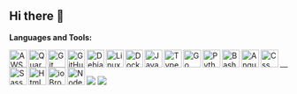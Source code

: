 ## Hi there 👋

**Languages and Tools:**

<img align="left" width="32px" title="AWS" alt="AWS" src="https://api.iconify.design/mdi:aws.svg?download=true&box=true&color=%23CCC&inline=false&height=auto" />
<img align="left" width="32px" title="Quarkus" alt="Quarkus" src="https://api.iconify.design/simple-icons:quarkus.svg?download=true&box=true&color=%23CCC&inline=false&height=auto" />
<img align="left" width="32px" title="Git" alt="Git" src="https://api.iconify.design/cib:git.svg?download=true&box=true&color=%23CCC&inline=false&height=auto" />
<img align="left" width="32px" title="GitHub" alt="GitHub" src="https://api.iconify.design/codicon:github.svg?download=true&box=true&color=%23CCC&inline=false&height=auto" />
<img align="left" width="32px" title="Debian" alt="Debian" src="https://api.iconify.design/simple-icons:debian.svg?download=true&box=true&color=%23CCC&inline=false&height=auto" />
<img align="left" width="32px" title="Linux" alt="Linux" src="https://api.iconify.design/cib:linux.svg?download=true&box=true&color=%23CCC&inline=false&height=auto" />
<img align="left" width="32px" title="Docker" alt="Docker" src="https://api.iconify.design/cib:docker.svg?download=true&box=true&color=%23CCC&inline=false&height=auto" />
<img align="left" width="32px" title="Java" alt="Java" src="https://api.iconify.design/cib:java.svg?download=true&box=true&color=%23CCC&inline=false&height=auto" />
<img align="left" width="32px" title="TypeScript" alt="TypeScript" src="https://api.iconify.design/cib:typescript.svg?download=true&box=true&color=%23CCC&inline=false&height=auto" />
<img align="left" width="32px" title="Go" alt="Go" src="https://api.iconify.design/cib:go.svg?download=true&box=true&color=%23CCC&inline=false&height=auto" />
<img align="left" width="32px" title="Python" alt="Python" src="https://api.iconify.design/cib:python.svg?download=true&box=true&color=%23CCC&inline=false&height=auto" />
<img align="left" width="32px" title="Bash" alt="Bash" src="https://api.iconify.design/codicon:terminal-bash.svg?download=true&box=true&color=%23CCC&inline=false&height=auto" />
<img align="left" width="32px" title="Angular" alt="Angular" src="https://api.iconify.design/cib:angular.svg?download=true&box=true&color=%23CCC&inline=false&height=auto" />
<img align="left" width="32px" title="Css" alt="Css" src="https://api.iconify.design/el:css.svg?download=true&box=true&color=%23CCC&inline=false&height=auto" />
<img align="left" width="32px" title="Sass" alt="Sass" src="https://api.iconify.design/mdi:sass.svg?download=true&box=true&color=%23CCC&inline=false&height=auto" />
<img align="left" width="32px" title="Html" alt="Html" src="https://api.iconify.design/icomoon-free:html-five.svg?download=true&box=true&color=%23CCC&inline=false&height=auto" />
<img align="left" width="32px" title="ioBroker" alt="ioBroker" src="https://api.iconify.design/mdi:iobroker.svg?download=true&box=true&color=%23CCC&inline=false&height=auto" />
<img align="left" width="32px" title="Node-Red" alt="Node-Red" src="https://api.iconify.design/cib:node-red.svg?download=true&box=true&color=%23CCC&inline=false&height=auto" />

<br />

---
<img align="center" src="https://github-readme-stats.vercel.app/api?username=holomekc&show_icons=true&theme=material-palenight" lt="holomekc github stats" />
<img align="center" src="https://github-readme-stats.vercel.app/api/top-langs/?username=holomekc&layout=compact&theme=material-palenight" />

<!--
**holomekc/holomekc** is a ✨ _special_ ✨ repository because its `README.md` (this file) appears on your GitHub profile.

Here are some ideas to get you started:

- 🔭 I’m currently working on ...
- 🌱 I’m currently learning ...
- 👯 I’m looking to collaborate on ...
- 🤔 I’m looking for help with ...
- 💬 Ask me about ...
- 📫 How to reach me: ...
- 😄 Pronouns: ...
- ⚡ Fun fact: ...
-->
